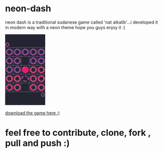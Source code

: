 # neon-dash

 neon dash is a traditional sudanese game called 'nat alkalib'...i developed it in modern way with a neon theme 
 hope you guys enjoy it :)
 
 <img src="https://github.com/mamoun-kubur/neon_dash/blob/master/game.png" width="130d" height="230">
 
 [download the game here :)](https://github.com/mamoun-kubur/neon_dash/blob/master/base.apk)

 
 # feel free to contribute, clone, fork , pull and push :)


